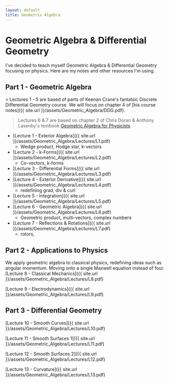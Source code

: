 ```yaml
---
layout: default
title: Geometric Algebra
---
```


<h1>Geometric Algebra & Differential Geometry</h1>
I've decided to teach myself Geometric Algebra & Differential Geometry focusing on physics. Here are my notes and other resources I'm using.
<h2>Part 1 - Geometric Algebra</h2>
> Lectures 1 - 5 are based of parts of Keenan Crane's fantatsic Discrete Differential Geometry course. We will focus on chapter 4 of [his course notes]({{ site.url }}/assets/Geometric_Algebra/DDG.pdf).

> Lectures 6 & 7 are based on chapter 2 of Chris Doran & Anthony Lasenby's textbook [Geometric Algebra for Physicists]( {{site.url}}/assets/Geometric_Algebra/GAforPhysics.pdf).

  - [Lecture 1 - Exterior Algebra]({{ site.url }}/assets/Geometric_Algebra/Lectures/L1.pdf)
    - Wedge product, Hodge star, k-vectors
  - [Lecture 2 - k-Forms]({{ site.url }}/assets/Geometric_Algebra/Lectures/L2.pdf)
    - Co-vectors, k-forms
  - [Lecture 3 - Differential Forms]({{ site.url }}/assets/Geometric_Algebra/Lectures/L3.pdf)
  - [Lecture 4 - Exterior Derivative]({{ site.url }}/assets/Geometric_Algebra/Lectures/L4.pdf)
    - redefining grad, div & curl
  - [Lecture 5 - Integration]({{ site.url }}/assets/Geometric_Algebra/Lectures/L5.pdf)
  - [Lecture 6 - Geometric Algebra]({{ site.url }}/assets/Geometric_Algebra/Lectures/L6.pdf)
    - Geometric product, multi-vectors, complex numbers
  - [Lecture 7 - Reflections & Rotations]({{ site.url }}/assets/Geometric_Algebra/Lectures/L7.pdf)
    - rotors,
<h2>Part 2 - Applications to Physics</h2>
We apply geometric algebra to classical physics, redefining ideas such as angular momentum. Moving onto a single Maxwell equation instead of four.
[Lecture 8 - Classical Mechanics]({{ site.url }}/assets/Geometric_Algebra/Lectures/L8.pdf)

[Lecture 9 - Electrodynamics]({{ site.url }}/assets/Geometric_Algebra/Lectures/L9.pdf)
<h2>Part 3 - Differential Geometry</h2>
[Lecture 10 - Smooth Curves]({{ site.url }}/assets/Geometric_Algebra/Lectures/L10.pdf)

[Lecture 11 - Smooth Surfaces 1]({{ site.url }}/assets/Geometric_Algebra/Lectures/L11.pdf)

[Lecture 12 - Smooth Surfaces 2]({{ site.url }}/assets/Geometric_Algebra/Lectures/L12.pdf)

[Lecture 13 - Curvature]({{ site.url }}/assets/Geometric_Algebra/Lectures/L13.pdf)
